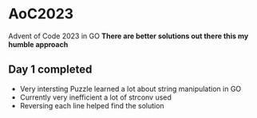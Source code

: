 # AoC2023
Advent of Code 2023 in GO
**There are better solutions out there this my humble approach**
## Day 1 completed
- Very intersting Puzzle learned a lot about string manipulation in GO
- Currently very inefficient a lot of strconv used
- Reversing each line helped find the solution
